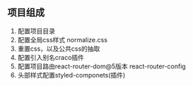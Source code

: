 ## 项目组成
 1. 配置项目目录
 2. 配置全局css样式 normalize.css
 3. 重置css，以及公共css的抽取
 4. 配置引入别名craco插件
 5. 配置项目路由react-router-dom@5版本 react-router-config
 6. 头部样式配置styled-componets(插件)